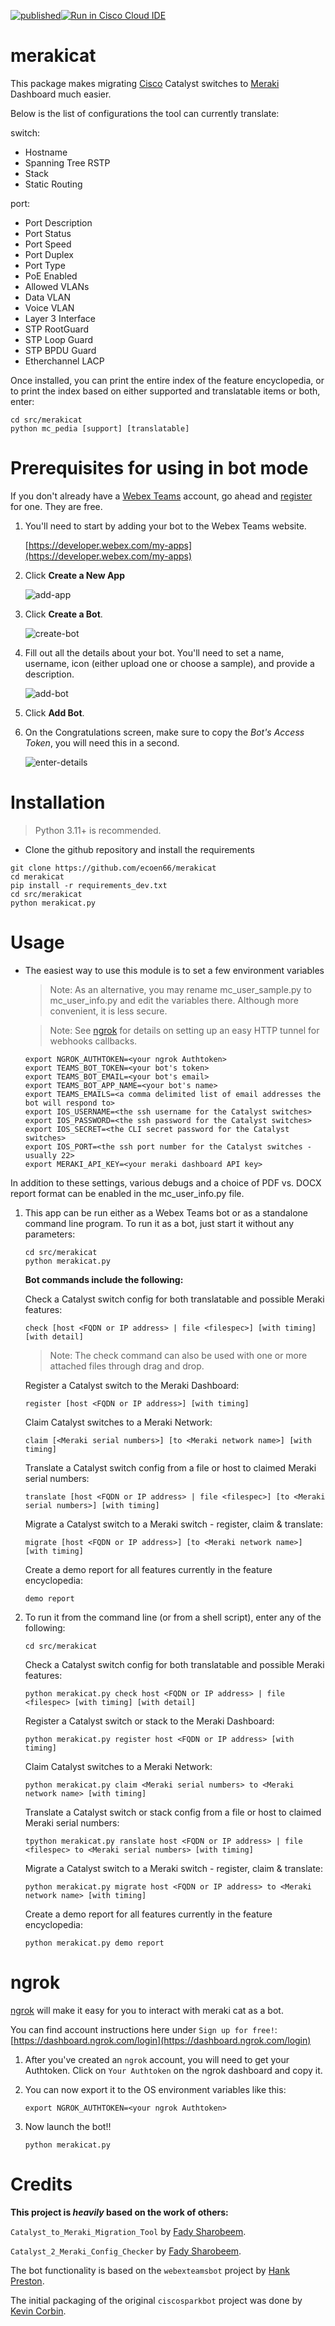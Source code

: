 [![published](https://static.production.devnetcloud.com/codeexchange/assets/images/devnet-published.svg)](https://developer.cisco.com/codeexchange/github/repo/ecoen66/merakicat)[![Run in Cisco Cloud IDE](https://static.production.devnetcloud.com/codeexchange/assets/images/devnet-runable-icon.svg)](https://developer.cisco.com/codeexchange/devenv/ecoen66/merakicat/)
# merakicat

This package makes migrating [Cisco](https://www.cisco.com) Catalyst switches to [Meraki](https:www.meraki.com) Dashboard much easier.
 
Below is the list of configurations the tool can currently translate:

switch:
 - Hostname
 - Spanning Tree RSTP
 - Stack
 - Static Routing

port:
 - Port Description
 - Port Status
 - Port Speed
 - Port Duplex
 - Port Type
 - PoE Enabled
 - Allowed VLANs
 - Data VLAN
 - Voice VLAN
 - Layer 3 Interface
 - STP RootGuard
 - STP Loop Guard
 - STP BPDU Guard
 - Etherchannel LACP

 
Once installed, you can print the entire index of the feature encyclopedia, or to print the index based on either supported and translatable items or both, enter:
```
cd src/merakicat
python mc_pedia [support] [translatable]
```

# Prerequisites for using in bot mode

If you don't already have a [Webex Teams](https://www.webex.com/products/teams/index.html) account, go ahead and [register](https://www.webex.com/pricing/free-trial.html) for one.  They are free.

1. You'll need to start by adding your bot to the Webex Teams website.

    [https://developer.webex.com/my-apps](https://developer.webex.com/my-apps)

1. Click **Create a New App**

    ![add-app](https://github.com/ecoen66/merakicat/raw/main/images/newapp.jpg)

1. Click **Create a Bot**.

    ![create-bot](https://github.com/ecoen66/merakicat/raw/main/images/createbot.jpg)

2. Fill out all the details about your bot.  You'll need to set a name, username, icon (either upload one or choose a sample), and provide a description.

    ![add-bot](https://github.com/ecoen66/merakicat/raw/main/images/newbot.jpg)

3. Click **Add Bot**.

1. On the Congratulations screen, make sure to copy the *Bot's Access Token*, you will need this in a second.

    ![enter-details](https://github.com/ecoen66/merakicat/raw/main/images/botcongrats.jpg)

# Installation

> Python 3.11+ is recommended.

 - Clone the github repository and install the requirements

```
git clone https://github.com/ecoen66/merakicat
cd merakicat
pip install -r requirements_dev.txt
cd src/merakicat
python merakicat.py
```

# Usage

 - The easiest way to use this module is to set a few environment variables

    > Note: As an alternative, you may rename mc_user_sample.py to mc_user_info.py and edit the variables there.
    > Although more convenient, it is less secure.

    > Note: See [ngrok](#ngrok) for details on setting up an easy HTTP tunnel for webhooks callbacks.

    ```
    export NGROK_AUTHTOKEN=<your ngrok Authtoken>
    export TEAMS_BOT_TOKEN=<your bot's token>
    export TEAMS_BOT_EMAIL=<your bot's email>
    export TEAMS_BOT_APP_NAME=<your bot's name>
    export TEAMS_EMAILS=<a comma delimited list of email addresses the bot will respond to>
    export IOS_USERNAME=<the ssh username for the Catalyst switches>
    export IOS_PASSWORD=<the ssh password for the Catalyst switches>
    export IOS_SECRET=<the CLI secret password for the Catalyst switches>
    export IOS_PORT=<the ssh port number for the Catalyst switches - usually 22>
    export MERAKI_API_KEY=<your meraki dashboard API key>
    ```
In addition to these settings, various debugs and a choice of PDF vs. DOCX report format can be enabled in the mc_user_info.py file.

1. This app can be run either as a Webex Teams bot or as a standalone command line program.  To run it as a bot, just start it without any parameters:  

    ```
    cd src/merakicat
    python merakicat.py
    ```
    **Bot commands include the following:**

    Check a Catalyst switch config for both translatable and possible Meraki features:
    ```
    check [host <FQDN or IP address> | file <filespec>] [with timing] [with detail]
    ```
    > Note: The check command can also be used with one or more attached files through drag and drop.
    
    Register a Catalyst switch to the Meraki Dashboard:
    ```
    register [host <FQDN or IP address>] [with timing]
    ```
    Claim Catalyst switches to a Meraki Network:
    ```
    claim [<Meraki serial numbers>] [to <Meraki network name>] [with timing]
    ```
    Translate a Catalyst switch config from a file or host to claimed Meraki serial numbers:
    ```
    translate [host <FQDN or IP address> | file <filespec>] [to <Meraki serial numbers>] [with timing]
    ```
    Migrate a Catalyst switch to a Meraki switch - register, claim & translate:
    ```
    migrate [host <FQDN or IP address>] [to <Meraki network name>] [with timing]
    ```
    Create a demo report for all features currently in the feature encyclopedia:
    ```
    demo report
    ```


1. To run it from the command line (or from a shell script), enter any of the following:

    ```
    cd src/merakicat
    ```
    Check a Catalyst switch config for both translatable and possible Meraki features:
    ```
    python merakicat.py check host <FQDN or IP address> | file <filespec> [with timing] [with detail]
    ```
    Register a Catalyst switch or stack to the Meraki Dashboard:
    ```
    python merakicat.py register host <FQDN or IP address> [with timing]
    ```
    Claim Catalyst switches to a Meraki Network:
    ```
    python merakicat.py claim <Meraki serial numbers> to <Meraki network name> [with timing]
    ```
    Translate a Catalyst switch or stack config from a file or host to claimed Meraki serial numbers:
    ```
    tpython merakicat.py ranslate host <FQDN or IP address> | file <filespec> to <Meraki serial numbers> [with timing]
    ```
    Migrate a Catalyst switch to a Meraki switch - register, claim & translate:
    ```
    python merakicat.py migrate host <FQDN or IP address> to <Meraki network name> [with timing]
    ```
    Create a demo report for all features currently in the feature encyclopedia:
    ```
    python merakicat.py demo report
    ```


# ngrok

[ngrok](http://ngrok.com) will make it easy for you to interact with meraki cat as a bot.

You can find account instructions here under `Sign up for free!`: [https://dashboard.ngrok.com/login](https://dashboard.ngrok.com/login)

1. After you've created an `ngrok` account, you will need to get your Authtoken.  Click on `Your Authtoken` on the ngrok dashboard and copy it.


1. You can now export it to the OS environment variables like this:

    ```
    export NGROK_AUTHTOKEN=<your ngrok Authtoken>
    ```

1. Now launch the bot!!

    ```
    python merakicat.py
    ```

# Credits
**This project is _heavily_ based on the work of others:**

`Catalyst_to_Meraki_Migration_Tool` by [Fady Sharobeem](https://github.com/fadysharobeem).

`Catalyst_2_Meraki_Config_Checker` by [Fady Sharobeem](https://github.com/fadysharobeem).

The bot functionality is based on the `webexteamsbot` project by [Hank Preston](https://github.com/hpreston).

The initial packaging of the original `ciscosparkbot` project was done by [Kevin Corbin](https://github.com/kecorbin).

